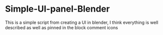 # Simple-UI-panel-Blender
This is a simple script from creating a UI in blender, I think everything is well described as well as pinned in the block comment icons

